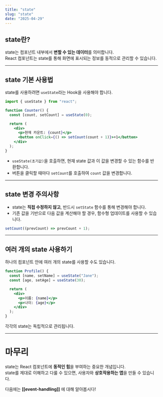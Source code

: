 ```yaml
---
title: "state"
slug: "state"
date: "2025-04-29"
---
```


## state란?

state는 컴포넌트 내부에서 **변할 수 있는 데이터**를 의미합니다.  
React 컴포넌트는 state를 통해 화면에 표시되는 정보를 동적으로 관리할 수 있습니다.

---

## state 기본 사용법

state를 사용하려면 `useState`라는 Hook을 사용해야 합니다.

```jsx
import { useState } from "react";

function Counter() {
  const [count, setCount] = useState(0);

  return (
    <div>
      <p>현재 카운트: {count}</p>
      <button onClick={() => setCount(count + 1)}>+1</button>
    </div>
  );
}
```

- `useState(초기값)`을 호출하면, 현재 state 값과 이 값을 변경할 수 있는 함수를 반환합니다.
- 버튼을 클릭할 때마다 `setCount`를 호출하여 `count` 값을 변경합니다.

---

## state 변경 주의사항

- state는 **직접 수정하지 않고**, 반드시 `setState` 함수를 통해 변경해야 합니다.
- 기존 값을 기반으로 다음 값을 계산해야 할 경우, 함수형 업데이트를 사용할 수 있습니다.

```jsx
setCount((prevCount) => prevCount + 1);
```

---

## 여러 개의 state 사용하기

하나의 컴포넌트 안에 여러 개의 state를 사용할 수도 있습니다.

```jsx
function Profile() {
  const [name, setName] = useState("Jane");
  const [age, setAge] = useState(30);

  return (
    <div>
      <p>이름: {name}</p>
      <p>나이: {age}</p>
    </div>
  );
}
```

각각의 state는 독립적으로 관리됩니다.

---

# 마무리

state는 React 컴포넌트에 **동적인 힘**을 부여하는 중요한 개념입니다.  
state를 제대로 이해하고 다룰 수 있으면, 사용자와 **상호작용하는 앱**을 만들 수 있습니다.

다음에는 **[[event-handling]]** 에 대해 알아봅시다!
